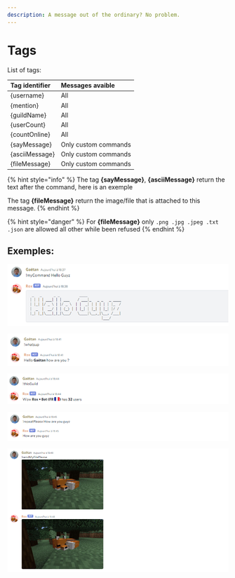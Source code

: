 ```yaml
---
description: A message out of the ordinary? No problem.
---
```


# Tags

List of tags:

| Tag identifier | Messages avaible |
| :--- | :--- |
| {username} | All |
| {mention} | All |
| {guildName} | All |
| {userCount} | All |
| {countOnline} | All |
| {sayMessage} | Only custom commands |
| {asciiMessage} | Only custom commands |
| {fileMessage} | Only custom commands |

{% hint style="info" %}
The tag **{sayMessage}**, **{asciiMessage}** return the text after the command, here is an exemple   
  
The tag **{fileMessage}** return the image/file that is attached to this message.
{% endhint %}

{% hint style="danger" %}
For **{fileMessage}** only `.png .jpg .jpeg .txt .json` are allowed all other while been refused
{% endhint %}

## Exemples:

![{asciiMessage} example](../../.gitbook/assets/image%20%288%29.png)

![{username} example, the {mention} just mention user instead of saying her username](../../.gitbook/assets/image.png)

![{guildName} &amp; {userCount} examples, the {countOnline} and {countOffline} foreach all members and return count of members offline, online](../../.gitbook/assets/image%20%2813%29.png)

![{sayMessage} example](../../.gitbook/assets/image%20%286%29.png)

![{fileMessage} example](../../.gitbook/assets/image%20%2812%29.png)

